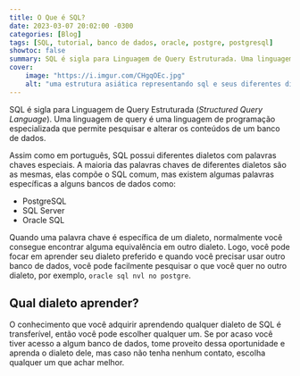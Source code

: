 ```yaml
---
title: O Que é SQL?
date: 2023-03-07 20:02:00 -0300
categories: [Blog]
tags: [SQL, tutorial, banco de dados, oracle, postgre, postgresql]
showtoc: false
summary: SQL é sigla para Linguagem de Query Estruturada. Uma linguagem de query é uma linguagem de programação especializada que permite pesquisar e alterar os conteúdos de um banco de dados.
cover:
    image: "https://i.imgur.com/CHgqOEc.jpg"
    alt: "uma estrutura asiática representando sql e seus diferentes dialetos"
---
```


SQL é sigla para Linguagem de Query Estruturada (_Structured Query Language_). Uma linguagem de query é uma linguagem de programação especializada que permite pesquisar e alterar os conteúdos de um banco de dados. 

Assim como em português, SQL possui diferentes dialetos com palavras chaves especiais. A maioria das palavras chaves de diferentes dialetos são as mesmas, elas compõe o SQL comum, mas existem algumas palavras específicas a alguns bancos de dados como:

- PostgreSQL
- SQL Server
- Oracle SQL

Quando uma palavra chave é específica de um dialeto, normalmente você consegue encontrar alguma equivalência em outro dialeto. Logo, você pode focar em aprender seu dialeto preferido e quando você precisar usar outro banco de dados, você pode facilmente pesquisar o que você quer no outro dialeto, por exemplo, `oracle sql nvl no postgre`. 

## Qual dialeto aprender?

O conhecimento que você adquirir aprendendo qualquer dialeto de SQL é transferível, então você pode escolher qualquer um. Se por acaso você tiver acesso a algum banco de dados, tome proveito dessa oportunidade e aprenda o dialeto dele, mas caso não tenha nenhum contato, escolha qualquer um que achar melhor.